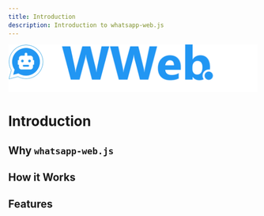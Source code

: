 ```yaml
---
title: Introduction
description: Introduction to whatsapp-web.js
---
```


![Banner](../images/branding/banner_blue_logo.png)

# Introduction


## Why `whatsapp-web.js`


## How it Works


## Features
